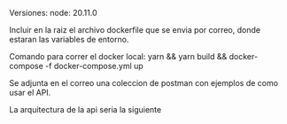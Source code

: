 Versiones:
  node: 20.11.0

Incluir en la raiz el archivo dockerfile que se envia por correo, donde estaran las variables de entorno.

Comando para correr el docker local:
  yarn && yarn build && docker-compose -f docker-compose.yml up

Se adjunta en el correo una coleccion de postman con ejemplos de como usar el API.

La arquitectura de la api seria la siguiente
